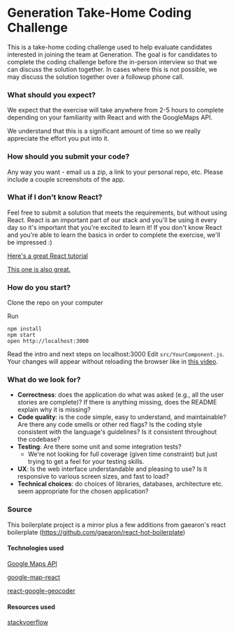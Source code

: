 Generation Take-Home Coding Challenge
=================================
This is a take-home coding challenge used to help evaluate candidates
interested in joining the team at Generation.
The goal is for candidates to complete the coding challenge before the
in-person interview so that we can discuss the solution together.
In cases where this is not possible, we may discuss the solution together
over a followup phone call.

### What should you expect?

We expect that the exercise will take anywhere from 2-5 hours to complete
depending on your familiarity with React and with the GoogleMaps API.

We understand that this is a significant amount of time so we really appreciate
the effort you put into it.

### How should you submit your code?

Any way you want - email us a zip, a link to your personal repo, etc.
Please include a couple screenshots of the app.

### What if I don't know React?

Feel free to submit a solution that meets the requirements, but without using React.
React is an important part of our stack and you'll be using it every day so it's important
that you're excited to learn it! If you don't know React and you're able to learn the basics
in order to complete the exercise, we'll be impressed :)

<a href="https://tylermcginnis.com/react-js-tutorial-pt-1-a-comprehensive-guide-to-building-apps-with-react-js-8ce321b125ba#.h5n3iisi4">Here's a great React tutorial</a>

<a href="http://courses.reactjsprogram.com/courses/reactjsfundamentals">This one is also great.</a>

### How do you start?

Clone the repo on your computer

Run
```
npm install
npm start
open http://localhost:3000
```
Read the intro and next steps on localhost:3000
Edit `src/YourComponent.js`.  
Your changes will appear without reloading the browser like in [this video](http://vimeo.com/100010922).

### What do we look for?

* **Correctness**: does the application do what was asked (e.g., all the user stories are complete)? If there is anything missing, does the README explain why it is missing?
* **Code quality**: is the code simple, easy to understand, and maintainable?  Are there any code smells or other red flags? Is the coding style consistent with the language's guidelines? Is it consistent throughout the codebase?
* **Testing**: Are there some unit and some integration tests?
	* We're not looking for full coverage (given time constraint) but just trying to get a feel for your testing skills.
* **UX**:  Is the web interface understandable and pleasing to use? Is it responsive to various screen sizes, and fast to load?
* **Technical choices**: do choices of libraries, databases, architecture etc. seem appropriate for the chosen application?

### Source

This boilerplate project is a mirror plus a few additions from gaearon's react boilerplate (https://github.com/gaearon/react-hot-boilerplate)

#### Technologies used
[Google Maps API](https://developers.google.com/maps/documentation/javascript/?hl=es-419)

[google-map-react](https://www.npmjs.com/package/google-map-react)

[react-google-geocoder](https://www.npmjs.com/package/react-google-geocoder)

#### Resources used
[stackvoerflow](https://stackoverflow.com/questions/98449/how-to-convert-an-address-to-a-latitude-longitude)
